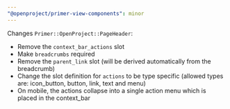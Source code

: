 ```yaml
---
"@openproject/primer-view-components": minor
---
```


Changes `Primer::OpenProject::PageHeader`:

* Remove the `context_bar_actions` slot
* Make `breadcrumbs` required
* Remove the `parent_link` slot (will be derived automatically from the breadcrumb)
* Change the slot definition for `actions` to be type specific (allowed types are: icon_button, button, link, text and menu)
* On mobile, the actions collapse into a single action menu which is placed in the context_bar
